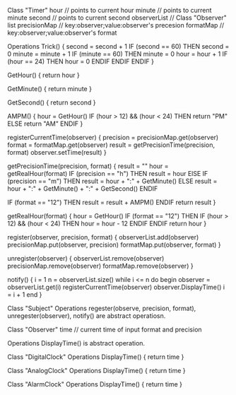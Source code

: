 Class "Timer"
hour  // points to current hour
minute  // points to current minute
second  // points to current second
observerList  // Class "Observer" list
precisionMap  // key:observer;value:observer's precesion
formatMap  // key:observer;value:observer's format

Operations
Trick() {
  second = second + 1
  IF (second == 60) THEN
    second = 0
    minute = minute + 1
    IF (minute == 60) THEN
      minute = 0
      hour = hour + 1
      IF (hour == 24) THEN
        hour = 0
      ENDIF
    ENDIF
  ENDIF
}

GetHour() {
  return hour
}

GetMinute() {
  return minute
}

GetSecond() {
  return second
}

AMPM() {
  hour = GetHour()
  IF (hour > 12) && (hour < 24) THEN
    return "PM"
  ELSE 
    return "AM"
  ENDIF
}

registerCurrentTime(observer) {
  precision = precisionMap.get(observer)
  format = formatMap.get(observer)
  result = getPrecisionTime(precision, format)
  observer.setTime(result)
}

getPrecisionTime(precision, format) {
  result = ""
  hour = getRealHour(format)
  IF (precision == "h") THEN
    result = hour
  ElSE IF (precision == "m") THEN
    result = hour + ":" + GetMinute()
  ELSE 
    result = hour + ":" + GetMinute() + ":" + GetSecond()
  ENDIF
  
  IF (format == "12") THEN
    result = result + AMPM()
  ENDIF
  return result
}

getRealHour(format) {
  hour = GetHour()
  IF (format == "12") THEN
    IF (hour > 12) && (hour < 24) THEN
      hour = hour - 12
    ENDIF
  ENDIF
  return hour
}

register(observer, precision, format) {
  observerList.add(observer)
  precisionMap.put(observer, precision)
  formatMap.put(observer, format)
}

unregister(observer) {
  observerList.remove(observer)
  precisionMap.remove(observer)
  formatMap.remove(observer)
}

notify() {
  i = 1
  n = observerList.size()
  while i <= n do
  begin
    observer = observerList.get(i)
    registerCurrentTime(observer)
    observer.DisplayTime()
    i = i + 1
  end
}




Class "Subject"
Operations
regester(observe, precision, format), unregester(observer), notify() are abstract operatiosn.




Class "Observer"
time  // current time of input format and precision

Operations
DisplayTime() is abstract operation.




Class "DigitalClock"
Operations
DisplayTime() {
  return time
}


Class "AnalogClock"
Operations
DisplayTime() {
  return time
}


Class "AlarmClock"
Operations
DisplayTime() {
  return time
}










